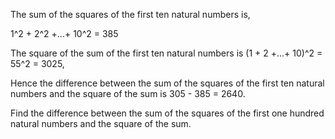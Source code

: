 The sum of the squares of the first ten natural numbers is,

1^2 + 2^2 +...+ 10^2 = 385

The square of the sum of the first ten natural numbers is
(1 + 2 +...+ 10)^2 = 55^2 = 3025,

Hence the difference between the sum of the squares of 
the first ten natural numbers and the square of the sum is 
305 - 385 = 2640.

Find the difference between the sum of the squares of 
the first one hundred natural numbers and the square of the sum.
